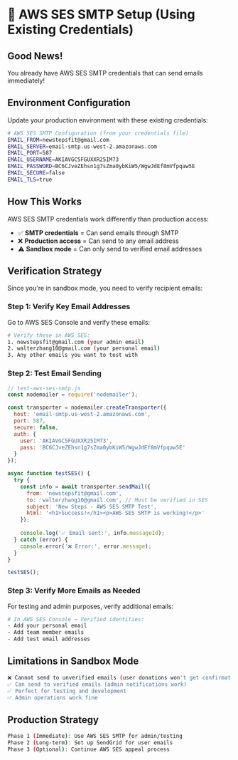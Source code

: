 # 📧 AWS SES SMTP Setup (Using Existing Credentials)

## **Good News!** 
You already have AWS SES SMTP credentials that can send emails immediately!

## **Environment Configuration**

Update your production environment with these existing credentials:

```bash
# AWS SES SMTP Configuration (from your credentials file)
EMAIL_FROM=newstepsfit@gmail.com
EMAIL_SERVER=email-smtp.us-west-2.amazonaws.com
EMAIL_PORT=587
EMAIL_USERNAME=AKIAVGC5FGUXXR25IM73
EMAIL_PASSWORD=BC6CJveZEhsn1g7sZma0ybKiW5/WgwJdEf8mVfpqaw5E
EMAIL_SECURE=false
EMAIL_TLS=true
```

## **How This Works**

AWS SES SMTP credentials work differently than production access:
- ✅ **SMTP credentials** = Can send emails through SMTP
- ❌ **Production access** = Can send to any email address
- ⚠️ **Sandbox mode** = Can only send to verified email addresses

## **Verification Strategy**

Since you're in sandbox mode, you need to verify recipient emails:

### **Step 1: Verify Key Email Addresses**

Go to AWS SES Console and verify these emails:
```bash
# Verify these in AWS SES:
1. newstepsfit@gmail.com (your admin email)
2. walterzhang10@gmail.com (your personal email)  
3. Any other emails you want to test with
```

### **Step 2: Test Email Sending**

```javascript
// test-aws-ses-smtp.js
const nodemailer = require('nodemailer');

const transporter = nodemailer.createTransporter({
  host: 'email-smtp.us-west-2.amazonaws.com',
  port: 587,
  secure: false,
  auth: {
    user: 'AKIAVGC5FGUXXR25IM73',
    pass: 'BC6CJveZEhsn1g7sZma0ybKiW5/WgwJdEf8mVfpqaw5E'
  }
});

async function testSES() {
  try {
    const info = await transporter.sendMail({
      from: 'newstepsfit@gmail.com',
      to: 'walterzhang10@gmail.com', // Must be verified in SES
      subject: 'New Steps - AWS SES SMTP Test',
      html: '<h1>Success!</h1><p>AWS SES SMTP is working!</p>'
    });
    
    console.log('✅ Email sent:', info.messageId);
  } catch (error) {
    console.error('❌ Error:', error.message);
  }
}

testSES();
```

### **Step 3: Verify More Emails as Needed**

For testing and admin purposes, verify additional emails:
```bash
# In AWS SES Console → Verified identities:
- Add your personal email
- Add team member emails  
- Add test email addresses
```

## **Limitations in Sandbox Mode**

```bash
❌ Cannot send to unverified emails (user donations won't get confirmations)
✅ Can send to verified emails (admin notifications work)
✅ Perfect for testing and development
✅ Admin operations work fine
```

## **Production Strategy**

```bash
Phase 1 (Immediate): Use AWS SES SMTP for admin/testing
Phase 2 (Long-term): Set up SendGrid for user emails
Phase 3 (Optional): Continue AWS SES appeal process
```



